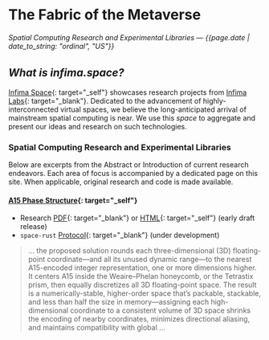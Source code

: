 # The Fabric of the Metaverse

###### Spatial Computing Research and Experimental Libraries &mdash; {{page.date | date_to_string: "ordinal", "US"}}

## _What is infima.space?_

[Infima Space](https://infima.space){: target="_self"} showcases research projects from [Infima Labs](https://infimalabs.com){: target="_blank"}.
Dedicated to the advancement of highly-interconnected virtual spaces, we believe the long-anticipated arrival of mainstream
spatial computing is near. We use this _space_ to aggregate and present our ideas and research on such technologies.

### Spatial Computing Research and Experimental Libraries

Below are excerpts from the Abstract or Introduction of current research endeavors. Each area of focus is accompanied by a
dedicated page on this site. When applicable, original research and code is made available.

#### [A15 Phase Structure](/A15/#main){: target="_self"}

* Research [PDF](/A15.pdf){: target="_blank"} or [HTML](/A15/#main){: target="_self"} (early draft release)
* `space-rust` [Protocol](https://github.com/infimalabs/space-rust){: target="_blank"} (under development)

> ... the proposed solution rounds each three-dimensional (3D) floating-point coordinate—and all its unused dynamic range—to the
> nearest A15-encoded integer representation, one or more dimensions higher. It centers A15 inside the Weaire–Phelan honeycomb,
> or the Tetrastix prism, then equally discretizes all 3D floating-point space. The result is a numerically-stable, higher-order
> space that’s packable, stackable, and less than half the size in memory—assigning each high-dimensional coordinate to a
> consistent volume of 3D space shrinks the encoding of nearby coordinates, minimizes directional aliasing, and maintains
> compatibility with global ...
